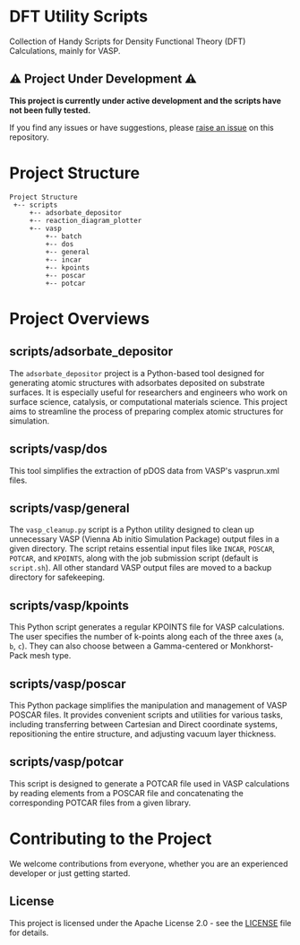 # DFT Utility Scripts

Collection of Handy Scripts for Density Functional Theory (DFT) Calculations, mainly for VASP.

## ⚠️ Project Under Development ⚠️

**This project is currently under active development and the scripts have not been fully tested.**

If you find any issues or have suggestions, please [raise an issue](https://github.com/your-repo-link/issues) on this repository.


# Project Structure
```
Project Structure
 +-- scripts
     +-- adsorbate_depositor
     +-- reaction_diagram_plotter
     +-- vasp
         +-- batch
         +-- dos
         +-- general
         +-- incar
         +-- kpoints
         +-- poscar
         +-- potcar
```




# Project Overviews
## scripts/adsorbate_depositor
The `adsorbate_depositor` project is a Python-based tool designed for generating atomic structures with adsorbates deposited on substrate surfaces. It is especially useful for researchers and engineers who work on surface science, catalysis, or computational materials science. This project aims to streamline the process of preparing complex atomic structures for simulation.


## scripts/vasp/dos
This tool simplifies the extraction of pDOS data from VASP's vasprun.xml files.

## scripts/vasp/general
The `vasp_cleanup.py` script is a Python utility designed to clean up unnecessary VASP (Vienna Ab initio Simulation Package) output files in a given directory. The script retains essential input files like `INCAR`, `POSCAR`, `POTCAR`, and `KPOINTS`, along with the job submission script (default is `script.sh`). All other standard VASP output files are moved to a backup directory for safekeeping.

## scripts/vasp/kpoints
This Python script generates a regular KPOINTS file for VASP calculations. The user specifies the number of k-points along each of the three axes (`a`, `b`, `c`). They can also choose between a Gamma-centered or Monkhorst-Pack mesh type.

## scripts/vasp/poscar
This Python package simplifies the manipulation and management of VASP POSCAR files. It provides convenient scripts and utilities for various tasks, including transferring between Cartesian and Direct coordinate systems, repositioning the entire structure, and adjusting vacuum layer thickness.

## scripts/vasp/potcar
This script is designed to generate a POTCAR file used in VASP calculations by reading elements from a POSCAR file and concatenating the corresponding POTCAR files from a given library.


# Contributing to the Project

We welcome contributions from everyone, whether you are an experienced developer or just getting started.


## License

This project is licensed under the Apache License 2.0 - see the [LICENSE](LICENSE) file for details.


